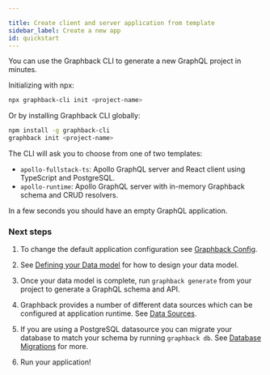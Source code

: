 ```yaml
---

title: Create client and server application from template
sidebar_label: Create a new app
id: quickstart
---
```


You can use the Graphback CLI to generate a new GraphQL project in minutes.

Initializing with npx:

```sh
npx graphback-cli init <project-name>
```

Or by installing Graphback CLI globally:

```sh
npm install -g graphback-cli
graphback init <project-name>
```

The CLI will ask you to choose from one of two templates:

- `apollo-fullstack-ts`: Apollo GraphQL server and React client using TypeScript and PostgreSQL.
- `apollo-runtime`: Apollo GraphQL server with in-memory Graphback schema and CRUD resolvers.

In a few seconds you should have an empty GraphQL application.

### Next steps

1. To change the default application configuration see [Graphback Config](./config.md).

2. See [Defining your Data model](./datamodel.md) for how to design your data model.

3. Once your data model is complete, run `graphback generate` from your project to generate a GraphQL schema and API.

4. Graphback provides a number of different data sources which can be configured at application runtime. See [Data Sources](../db/datasources).

5. If you are using a PostgreSQL datasource you can migrate your database to match your schema by running `graphback db`. See [Database Migrations](../db/migrations.md) for more.

6. Run your application!